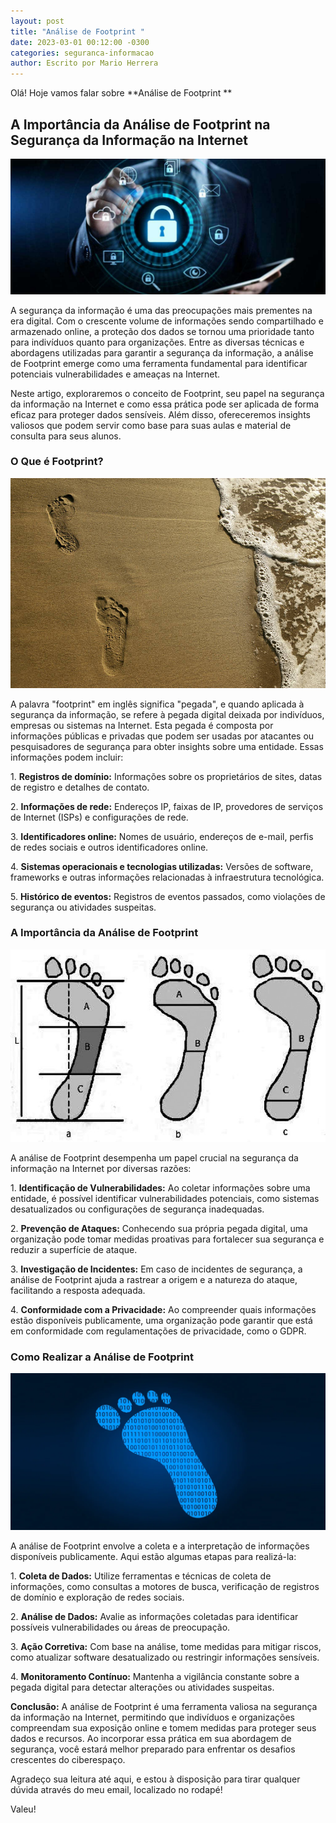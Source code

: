 ```yaml
---
layout: post
title: "Análise de Footprint "
date: 2023-03-01 00:12:00 -0300
categories: seguranca-informacao
author: Escrito por Mario Herrera
---
```


Olá! Hoje vamos falar sobre **Análise de Footprint **

## A Importância da Análise de Footprint na Segurança da Informação na Internet


![](https://github.com/mariopuebla17/blog/blob/main/_images/202303/si.jpg?raw=true)

A segurança da informação é uma das preocupações mais prementes na era digital. Com o crescente volume de informações sendo compartilhado e armazenado online, a proteção dos dados se tornou uma prioridade tanto para indivíduos quanto para organizações. Entre as diversas técnicas e abordagens utilizadas para garantir a segurança da informação, a análise de Footprint emerge como uma ferramenta fundamental para identificar potenciais vulnerabilidades e ameaças na Internet.

Neste artigo, exploraremos o conceito de Footprint, seu papel na segurança da informação na Internet e como essa prática pode ser aplicada de forma eficaz para proteger dados sensíveis. Além disso, ofereceremos insights valiosos que podem servir como base para suas aulas e material de consulta para seus alunos.

### O Que é Footprint?

![](https://github.com/mariopuebla17/blog/blob/main/_images/202303/si17.jpg?raw=true)

A palavra "footprint" em inglês significa "pegada", e quando aplicada à segurança da informação, se refere à pegada digital deixada por indivíduos, empresas ou sistemas na Internet. Esta pegada é composta por informações públicas e privadas que podem ser usadas por atacantes ou pesquisadores de segurança para obter insights sobre uma entidade. Essas informações podem incluir:

1\. **Registros de domínio:** Informações sobre os proprietários de sites, datas de registro e detalhes de contato.

2\. **Informações de rede:** Endereços IP, faixas de IP, provedores de serviços de Internet (ISPs) e configurações de rede.

3\. **Identificadores online:** Nomes de usuário, endereços de e-mail, perfis de redes sociais e outros identificadores online.

4\. **Sistemas operacionais e tecnologias utilizadas:** Versões de software, frameworks e outras informações relacionadas à infraestrutura tecnológica.

5\. **Histórico de eventos:** Registros de eventos passados, como violações de segurança ou atividades suspeitas.

### A Importância da Análise de Footprint

![](https://github.com/mariopuebla17/blog/blob/main/_images/202303/si18.jpg?raw=true)

A análise de Footprint desempenha um papel crucial na segurança da informação na Internet por diversas razões:

1\. **Identificação de Vulnerabilidades:** Ao coletar informações sobre uma entidade, é possível identificar vulnerabilidades potenciais, como sistemas desatualizados ou configurações de segurança inadequadas.

2\. **Prevenção de Ataques:** Conhecendo sua própria pegada digital, uma organização pode tomar medidas proativas para fortalecer sua segurança e reduzir a superfície de ataque.

3\. **Investigação de Incidentes:** Em caso de incidentes de segurança, a análise de Footprint ajuda a rastrear a origem e a natureza do ataque, facilitando a resposta adequada.

4\. **Conformidade com a Privacidade:** Ao compreender quais informações estão disponíveis publicamente, uma organização pode garantir que está em conformidade com regulamentações de privacidade, como o GDPR.

### Como Realizar a Análise de Footprint

![](https://github.com/mariopuebla17/blog/blob/main/_images/202303/si19.jpg?raw=true)

A análise de Footprint envolve a coleta e a interpretação de informações disponíveis publicamente. Aqui estão algumas etapas para realizá-la:

1\. **Coleta de Dados:** Utilize ferramentas e técnicas de coleta de informações, como consultas a motores de busca, verificação de registros de domínio e exploração de redes sociais.

2\. **Análise de Dados:** Avalie as informações coletadas para identificar possíveis vulnerabilidades ou áreas de preocupação.

3\. **Ação Corretiva:** Com base na análise, tome medidas para mitigar riscos, como atualizar software desatualizado ou restringir informações sensíveis.

4\. **Monitoramento Contínuo:** Mantenha a vigilância constante sobre a pegada digital para detectar alterações ou atividades suspeitas.


**Conclusão:** A análise de Footprint é uma ferramenta valiosa na segurança da informação na Internet, permitindo que indivíduos e organizações compreendam sua exposição online e tomem medidas para proteger seus dados e recursos. Ao incorporar essa prática em sua abordagem de segurança, você estará melhor preparado para enfrentar os desafios crescentes do ciberespaço.


Agradeço sua leitura até aqui, e estou à disposição para tirar qualquer dúvida através do meu email, localizado no rodapé!

Valeu!